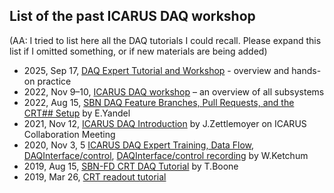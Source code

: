 List of the past ICARUS DAQ workshop
---
(AA: I tried to list here all the DAQ tutorials I could recall. Please expand this list if I omitted something, or if new materials are being added)

* 2025, Sep 17, [DAQ Expert Tutorial and Workshop](https://sbn-docdb.fnal.gov/cgi-bin/sso/DisplayMeeting?conferenceid=20091) - overview and hands-on practice
* 2022, Nov 9–10, [ICARUS DAQ workshop](https://indico.fnal.gov/event/56801/) – an overview of all subsystems
* 2022, Aug 15, [SBN DAQ Feature Branches, Pull Requests, and the CRT## Setup](https://sbn-docdb.fnal.gov/cgi-bin/sso/ShowDocument?docid=27504) by E.Yandel
* 2021, Nov 12, [ICARUS DAQ Introduction](https://sbn-docdb.fnal.gov/cgi-bin/sso/ShowDocument?docid=23979) by J.Zettlemoyer on ICARUS Collaboration Meeting
* 2020, Nov 3, 5 [ICARUS DAQ Expert Training, Data Flow](https://sbn-docdb.fnal.gov/cgi-bin/sso/ShowDocument?docid=19901), [DAQInterface/control](https://sbn-docdb.fnal.gov/cgi-bin/sso/ShowDocument?docid=19949),  [DAQInterface/control recording](https://sbn-docdb.fnal.gov/cgi-bin/sso/ShowDocument?docid=19970) by W.Ketchum
* 2019, Aug 15, [SBN-FD CRT DAQ Tutorial](https://sbn-docdb.fnal.gov/cgi-bin/sso/ShowDocument?docid=18134) by T.Boone
* 2019, Mar 26, [CRT readout tutorial](https://sbn-docdb.fnal.gov/cgi-bin/sso/DisplayMeeting?conferenceid=5010)
